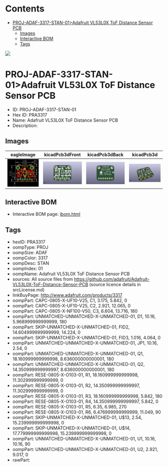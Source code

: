 



Contents
========

* [PROJ-ADAF-3317-STAN-01>Adafruit VL53L0X ToF Distance Sensor PCB](#proj-adaf-3317-stan-01adafruit-vl53l0x-tof-distance-sensor-pcb)
	* [Images](#images)
	* [Interactive BOM](#interactive-bom)
	* [Tags](#tags)
  
![][im]
# PROJ-ADAF-3317-STAN-01>Adafruit VL53L0X ToF Distance Sensor PCB

- ID: PROJ-ADAF-3317-STAN-01
- Hex ID: PRA3317
- Name: Adafruit VL53L0X ToF Distance Sensor PCB
- Description: 

## Images
  
  

|eagleImage|kicadPcb3dFront|kicadPcb3dBack|kicadPcb3d|
| :---: | :---: | :---: | :---: |
|[![eagleImage](eagleImage_140.png)](eagleImage_600.png)|[![kicadPcb3dFront](kicadPcb3dFront_140.png)](kicadPcb3dFront_600.png)|[![kicadPcb3dBack](kicadPcb3dBack_140.png)](kicadPcb3dBack_600.png)|[![kicadPcb3d](kicadPcb3d_140.png)](kicadPcb3d_600.png)|

## Interactive BOM

- Interactive BOM page: [ibom.html](kicad/bom/ibom.html)

## Tags

- hexID: PRA3317
- oompType: PROJ
- oompSize: ADAF
- oompColor: 3317
- oompDesc: STAN
- oompIndex: 01
- oompName: Adafruit VL53L0X ToF Distance Sensor PCB
- sources: All source files from https://github.com/adafruit/Adafruit-VL53L0X-ToF-Distance-Sensor-PCB (source licence details in srcLicense.md)
- linkBuyPage: http://www.adafruit.com/products/3317
- oompPart: CAPC-0805-X-UF10-V25, C1, 3.175, 5.842, 0
- oompPart: CAPC-0805-X-UF10-V25, C2, 2.921, 12.065, 0
- oompPart: CAPC-0805-X-NF100-V50, C3, 6.604, 13.716, 180
- oompPart: UNMATCHED-UNMATCHED-X-UNMATCHED-01, D1, 10.16, 5.968999999999999, 180
- oompPart: SKIP-UNMATCHED-X-UNMATCHED-01, FID2, 14.604999999999999, 14.224, 0
- oompPart: SKIP-UNMATCHED-X-UNMATCHED-01, FID3, 1.016, 4.064, 0
- oompPart: UNMATCHED-UNMATCHED-X-UNMATCHED-01, JP1, 10.16, 2.54, 0
- oompPart: UNMATCHED-UNMATCHED-X-UNMATCHED-01, Q1, 18.160999999999998, 8.636000000000001, 180
- oompPart: UNMATCHED-UNMATCHED-X-UNMATCHED-01, Q2, 14.350999999999997, 8.636000000000001, 180
- oompPart: RESE-0805-X-O103-01, R1, 18.160999999999998, 11.302999999999999, 0
- oompPart: RESE-0805-X-O103-01, R2, 14.350999999999997, 11.302999999999999, 0
- oompPart: RESE-0805-X-O103-01, R3, 18.160999999999998, 5.842, 180
- oompPart: RESE-0805-X-O103-01, R4, 14.350999999999997, 5.842, 0
- oompPart: RESE-0805-X-O103-01, R5, 6.35, 6.985, 270
- oompPart: RESE-0805-X-O103-01, R6, 6.476999999999999, 11.049, 90
- oompPart: SKIP-UNMATCHED-X-UNMATCHED-01, U$13, 2.54, 15.239999999999998, 0
- oompPart: SKIP-UNMATCHED-X-UNMATCHED-01, U$14, 17.779999999999998, 15.239999999999998, 0
- oompPart: UNMATCHED-UNMATCHED-X-UNMATCHED-01, U1, 10.16, 10.16, 90
- oompPart: UNMATCHED-UNMATCHED-X-UNMATCHED-01, U2, 2.921, 9.017, 0
- rawPart: 



[im]: kicadPcb3d_450.png
